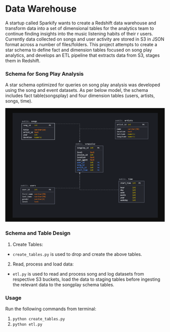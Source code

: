 # Data Warehouse

A startup called Sparkify wants to create a Redshift data warehouse and transform data into a set of dimensional tables for the analytics team to continue finding insights into the music listening habits of their r users. Currently data collected on songs and user activity are stored in S3 in JSON format across a number of files/folders. This project attempts to create a star schema to define fact and dimension tables focused on song play analytics, and develops an ETL pipeline that extracts data from S3, stages them in Redshift.

### Schema for Song Play Analysis

A star schema optimized for queries on song play analysis was developed using the song and event datasets. As per below model, the schema includes fact table(songsplay) and four dimension tables (users, artists, songs, time).

![Sparkify star schema database design](songplay_schema.png)

### Schema and Table Design

1. Create Tables:
- `create_tables.py` is used to drop and create the above tables.
2. Read, process and load data: 
- `etl.py` is used to read and process song and log datasets from respective S3 buckets, load the data to staging tables before ingesting the relevant data to the songplay schema tables. 

### Usage

Run the following commands from terminal:

1. `python create_tables.py`
2. `python etl.py`
